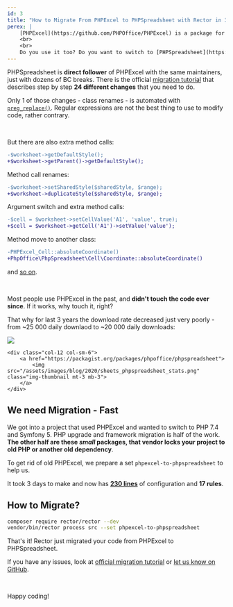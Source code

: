 ```yaml
---
id: 3
title: "How to Migrate From PHPExcel to PHPSpreadsheet with Rector in 30 minutes"
perex: |
    [PHPExcel](https://github.com/PHPOffice/PHPExcel) is a package for working with Excel files in PHP. The last version was released in 2015, and it was **deprecated in 2017**. Still, it has over **27 000 daily downloads** - that's tons of legacy code.
    <br>
    <br>
    Do you use it too? Do you want to switch to [PHPSpreadsheet](https://github.com/PHPOffice/PhpSpreadsheet)? You can do it today.
---
```


PHPSpreadsheet is **direct follower** of PHPExcel with the same maintainers, just with dozens of BC breaks. There is the official [migration tutorial](https://github.com/PHPOffice/PhpSpreadsheet/blob/master/docs/topics/migration-from-PHPExcel.md) that describes step by step **24 different changes** that you need to do.

 Only 1 of those changes - class renames - is automated with [`preg_replace()`](https://github.com/PHPOffice/PhpSpreadsheet/blob/87f71e1930b497b36e3b9b1522117dfa87096d2b/src/PhpSpreadsheet/Helper/Migrator.php#L329). Regular expressions are not the best thing to use to modify code, rather contrary.

<br>

But there are also extra method calls:

```diff
-$worksheet->getDefaultStyle();
+$worksheet->getParent()->getDefaultStyle();
```

Method call renames:

```diff
-$worksheet->setSharedStyle($sharedStyle, $range);
+$worksheet->duplicateStyle($sharedStyle, $range);
```

Argument switch and extra method calls:

```diff
-$cell = $worksheet->setCellValue('A1', 'value', true);
+$cell = $worksheet->getCell('A1')->setValue('value');
```

Method move to another class:

```diff
-PHPExcel_Cell::absoluteCoordinate()
+PhpOffice\PhpSpreadsheet\Cell\Coordinate::absoluteCoordinate()
```

and [so on](https://github.com/PHPOffice/PhpSpreadsheet/blob/master/docs/topics/migration-from-PHPExcel.md).

<br>

Most people use PHPExcel in the past, and **didn't touch the code ever since**. If it works, why touch it, right?

That why for last 3 years the download rate decreased just very poorly - from ~25 000 daily downlaod to ~20 000 daily downloads:

<div class="row">
    <div class="col-12 col-sm-6">
        <a href="https://packagist.org/packages/phpoffice/phpexcel/stats">
            <img src="/assets/images/blog/2020/sheets_phpexcel_stats.png" class="img-thumbnail mt-3 mb-3">
        </a>
    </div>

    <div class="col-12 col-sm-6">
        <a href="https://packagist.org/packages/phpoffice/phpspreadsheet">
            <img src="/assets/images/blog/2020/sheets_phpspreadsheet_stats.png" class="img-thumbnail mt-3 mb-3">
        </a>
    </div>
</div>

## We need Migration - Fast

We got into a project that used PHPExcel and wanted to switch to PHP 7.4 and Symfony 5. PHP upgrade and framework migration is half of the work. **The other half are these *small* packages, that vendor locks your project to old PHP or another old dependency**.

To get rid of old PHPExcel, we prepare a set `phpexcel-to-phpspreadsheet` to help us.

It took 3 days to make and now has [**230 lines**](https://github.com/rectorphp/rector/blob/master/config/set/php-office/phpexcel-to-phpspreadsheet.yaml) of configuration and **17 rules**.

## How to Migrate?

```bash
composer require rector/rector --dev
vendor/bin/rector process src --set phpexcel-to-phpspreadsheet
```

That's it! Rector just migrated your code from PHPExcel to PHPSpreadsheet.

If you have any issues, look at [official migration tutorial](https://github.com/PHPOffice/PhpSpreadsheet/blob/master/docs/topics/migration-from-PHPExcel.md) or [let us know on GitHub](https://github.com/rectorphp/rector/issues).

<br>

Happy coding!
